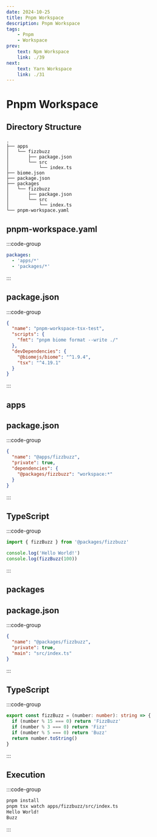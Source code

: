 ```yaml
---
date: 2024-10-25
title: Pnpm Workspace
description: Pnpm Workspace
tags: 
    - Pnpm
    - Workspace
prev:
    text: Npm Workspace
    link: ./39
next:
    text: Yarn Workspace
    link: ./31
---
```


# Pnpm Workspace

## Directory Structure

```
.
├── apps
│   └── fizzbuzz
│       ├── package.json
│       └── src
│           └── index.ts
├── biome.json
├── package.json
├── packages
│   └── fizzbuzz
│       ├── package.json
│       └── src
│           └── index.ts
└── pnpm-workspace.yaml
```

## pnpm-workspace.yaml

:::code-group
```yaml [pnpm-workspace.yaml]
packages:
  - 'apps/*'
  - 'packages/*'
```
:::

## package.json

:::code-group
```json [package.json]
{
  "name": "pnpm-workspace-tsx-test",
  "scripts": {
    "fmt": "pnpm biome format --write ./"
  },
  "devDependencies": {
    "@biomejs/biome": "^1.9.4",
    "tsx": "^4.19.1"
  }
}
```
:::

## apps

## package.json

:::code-group
```json [apps/fizzbuzz/package.json]
{
  "name": "@apps/fizzbuzz",
  "private": true,
  "dependencies": {
    "@packages/fizzbuzz": "workspace:*"
  }
}
```
:::

## TypeScript

:::code-group
```ts [apps/fizzbuzz/src/index.ts]
import { fizzBuzz } from '@packages/fizzbuzz'

console.log('Hello World!')
console.log(fizzBuzz(100))
```
:::

## packages

## package.json

:::code-group
```json [packages/fizzbuzz/package.json]
{
  "name": "@packages/fizzbuzz",
  "private": true,
  "main": "src/index.ts"
}
```
:::

## TypeScript

:::code-group
```ts [packages/fizzbuzz/src/index.ts]
export const fizzBuzz = (number: number): string => {
  if (number % 15 === 0) return 'FizzBuzz'
  if (number % 3 === 0) return 'Fizz'
  if (number % 5 === 0) return 'Buzz'
  return number.toString()
}
```
:::

## Execution

:::code-group
```sh [pnpm]
pnpm install
pnpm tsx watch apps/fizzbuzz/src/index.ts
Hello World!
Buzz
```
:::